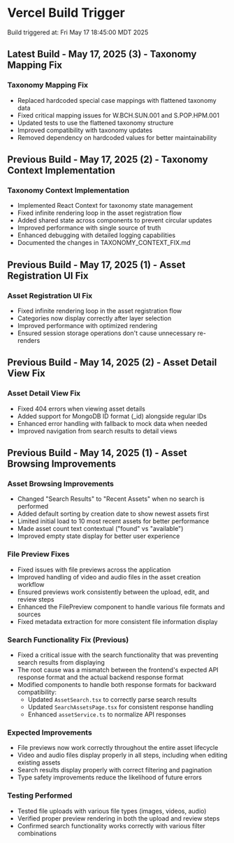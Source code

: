 # Vercel Build Trigger

Build triggered at: Fri May 17 18:45:00 MDT 2025

## Latest Build - May 17, 2025 (3) - Taxonomy Mapping Fix

### Taxonomy Mapping Fix
- Replaced hardcoded special case mappings with flattened taxonomy data
- Fixed critical mapping issues for W.BCH.SUN.001 and S.POP.HPM.001
- Updated tests to use the flattened taxonomy structure
- Improved compatibility with taxonomy updates
- Removed dependency on hardcoded values for better maintainability

## Previous Build - May 17, 2025 (2) - Taxonomy Context Implementation

### Taxonomy Context Implementation
- Implemented React Context for taxonomy state management
- Fixed infinite rendering loop in the asset registration flow
- Added shared state across components to prevent circular updates
- Improved performance with single source of truth
- Enhanced debugging with detailed logging capabilities
- Documented the changes in TAXONOMY_CONTEXT_FIX.md

## Previous Build - May 17, 2025 (1) - Asset Registration UI Fix

### Asset Registration UI Fix
- Fixed infinite rendering loop in the asset registration flow
- Categories now display correctly after layer selection
- Improved performance with optimized rendering
- Ensured session storage operations don't cause unnecessary re-renders

## Previous Build - May 14, 2025 (2) - Asset Detail View Fix

### Asset Detail View Fix
- Fixed 404 errors when viewing asset details
- Added support for MongoDB ID format (_id) alongside regular IDs
- Enhanced error handling with fallback to mock data when needed
- Improved navigation from search results to detail views

## Previous Build - May 14, 2025 (1) - Asset Browsing Improvements

### Asset Browsing Improvements

- Changed "Search Results" to "Recent Assets" when no search is performed
- Added default sorting by creation date to show newest assets first
- Limited initial load to 10 most recent assets for better performance
- Made asset count text contextual ("found" vs "available")
- Improved empty state display for better user experience

### File Preview Fixes

- Fixed issues with file previews across the application
- Improved handling of video and audio files in the asset creation workflow
- Ensured previews work consistently between the upload, edit, and review steps
- Enhanced the FilePreview component to handle various file formats and sources
- Fixed metadata extraction for more consistent file information display

### Search Functionality Fix (Previous)

- Fixed a critical issue with the search functionality that was preventing search results from displaying
- The root cause was a mismatch between the frontend's expected API response format and the actual backend response format
- Modified components to handle both response formats for backward compatibility:
  - Updated `AssetSearch.tsx` to correctly parse search results
  - Updated `SearchAssetsPage.tsx` for consistent response handling
  - Enhanced `assetService.ts` to normalize API responses

### Expected Improvements

- File previews now work correctly throughout the entire asset lifecycle
- Video and audio files display properly in all steps, including when editing existing assets
- Search results display properly with correct filtering and pagination
- Type safety improvements reduce the likelihood of future errors

### Testing Performed

- Tested file uploads with various file types (images, videos, audio)
- Verified proper preview rendering in both the upload and review steps
- Confirmed search functionality works correctly with various filter combinations
